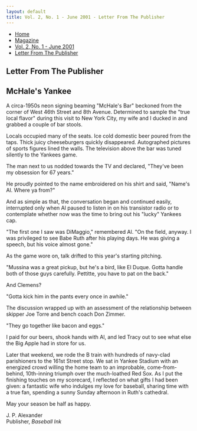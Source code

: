 ```yaml
---
layout: default
title: Vol. 2, No. 1 - June 2001 - Letter From The Publisher
---
```

<nav class="breadcrumb" aria-label="breadcrumbs">
  <ul>
    <li><a href="{{ site.url }}{{ site.baseurl }}/index.html">Home</a></li>
    <li><a href="../magazine-home.html">Magazine</a></li>
    <li><a href="bi_vol_2_no_1_home.html">Vol. 2, No. 1 - June 2001</a></li>
    <li class="is-active"><a href="#" aria-current="page">Letter From The Publisher</a></li>
  </ul>
</nav>

<section class="storycontent">
  <h1>Letter From The Publisher</h1>
  <h2>McHale's Yankee</h2>

  <p>
    A circa-1950s neon signing beaming "McHale's Bar" beckoned from the corner of West 46th Street and 8th Avenue.  Determined to sample the "true local flavor" during this visit to New York City, my wife and I ducked in and grabbed a couple of bar stools.
  </p>

  <p>
    Locals occupied many of the seats.  Ice cold domestic beer poured from the taps.  Thick juicy cheeseburgers quickly disappeared.  Autographed pictures of sports figures lined the walls.  The television above the bar was tuned silently to the Yankees game.
  </p>

  <p>
    The man next to us nodded towards the TV and declared, "They've been my obsession for 67 years."
  </p>

  <p>
    He proudly pointed to the name embroidered on his shirt and said, "Name's Al.  Where ya from?"
  </p>

  <p>
    And as simple as that, the conversation began and continued easily, interrupted only when Al paused to listen in on his transistor radio or to contemplate whether now was the time to bring out his "lucky" Yankees cap.
  </p>

  <p>
    "The first one I saw was DiMaggio," remembered Al.  "On the field, anyway.  I was privileged to see Babe Ruth after his playing days.  He was giving a speech, but his voice almost gone."
  </p>

  <p>
    As the game wore on, talk drifted to this year's starting pitching.
  </p>

  <p>
    "Mussina was a great pickup, but he's a bird, like El Duque.  Gotta handle both of those guys carefully.  Pettitte, you have to pat on the back."
  </p>

  <p>
    And Clemens?
  </p>

  <p>
    "Gotta kick him in the pants every once in awhile."
  </p>

  <p>
    The discussion wrapped up with an assessment of the relationship between skipper Joe Torre and bench coach Don Zimmer.
  </p>

  <p>
    "They go together like bacon and eggs."
  </p>

  <p>
    I paid for our beers, shook hands with Al, and led Tracy out to see what else the Big Apple had in store for us.
  </p>

  <p>
    Later that weekend, we rode the B train with hundreds of navy-clad parishioners to the 161st Street stop.  We sat in Yankee Stadium with an energized crowd willing the home team to an improbable, come-from-behind, 10th-inning triumph over the much-loathed Red Sox.  As I put the finishing touches on my scorecard, I reflected on what gifts I had been given:  a fantastic wife who indulges my love for baseball, sharing time with a true fan, spending a sunny Sunday afternoon in Ruth's cathedral.
  </p>

  <p>
    May your season be half as happy.
  </p>

  <p>
    J. P. Alexander<br />
    Publisher, <em>Baseball Ink</em>
  </p>

</section>
